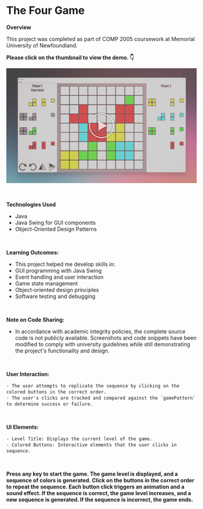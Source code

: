 # The Four Game

**Overview**

This project was completed as part of COMP 2005 coursework at Memorial University of Newfoundland. 

**Please click on the thumbnail to view the demo. 👇**

[![Watch the video](Thumbnail1.png)]([https://youtu.be/McG5g0ica_o](https://youtu.be/i5KaSBJIAAM))

<br>

**Technologies Used**
- Java
- Java Swing for GUI components
- Object-Oriented Design Patterns
<br>

**Learning  Outcomes:**

- This project helped me develop skills in:
- GUI programming with Java Swing
- Event handling and user interaction
- Game state management
- Object-oriented design principles
- Software testing and debugging

<br>

**Note on Code Sharing:**
- In accordance with academic integrity policies, the complete source code is not publicly available. Screenshots and code snippets have been modified to comply with university guidelines while still demonstrating the project's functionality and design.
<br>

**User Interaction:**

    - The user attempts to replicate the sequence by clicking on the colored buttons in the correct order.
    - The user's clicks are tracked and compared against the `gamePattern` to determine success or failure.

<br>

**UI Elements:**

    - Level Title: Displays the current level of the game.
    - Colored Buttons: Interactive elements that the user clicks in sequence.

<br>

**Press any key to start the game. The game level is displayed, and a sequence of colors is generated. Click on the buttons in the correct order to repeat the sequence. Each button click triggers an animation and a sound effect. If the sequence is correct, the game level increases, and a new sequence is generated. If the sequence is incorrect, the game ends.**
